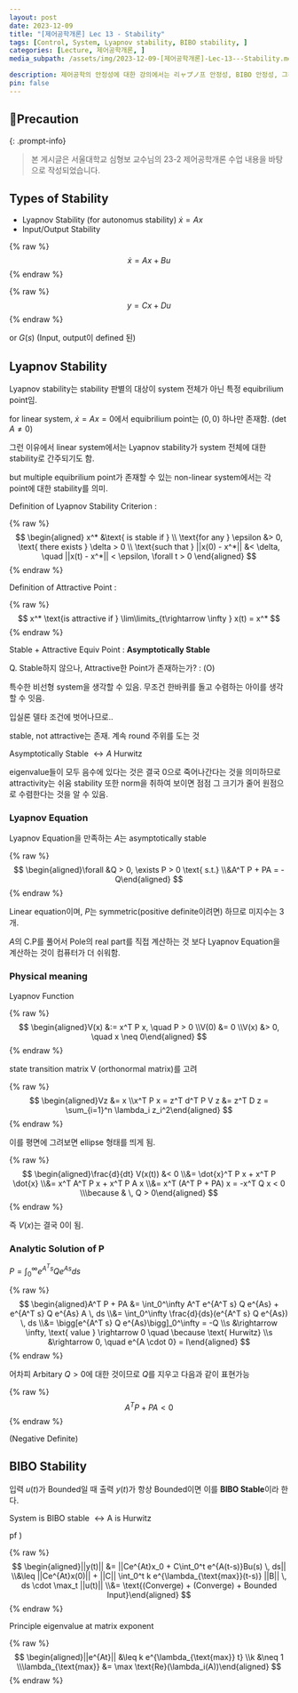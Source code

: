 ```yaml
---
layout: post
date: 2023-12-09
title: "[제어공학개론] Lec 13 - Stability"
tags: [Control, System, Lyapnov stability, BIBO stability, ]
categories: [Lecture, 제어공학개론, ]
media_subpath: /assets/img/2023-12-09-[제어공학개론]-Lec-13---Stability.md

description: 제어공학의 안정성에 대한 강의에서는 리ャプノ프 안정성, BIBO 안정성, 그리고 리ャ프노프 방정식의 중요성을 다루고 있다. 리ャ프노프 안정성은 특정 평형점에 대한 안정성을 평가하며, 비선형 시스템에서는 여러 평형점에 대해 각각의 안정성을 고려해야 한다. BIBO 안정성은 입력이 유계할 때 출력도 유계해야 함을 의미하며, 이는 A 행렬이 Hurwitz일 때 성립한다.
pin: false
---
```



## 📢Precaution


{: .prompt-info}


> 본 게시글은 서울대학교 심형보 교수님의 23-2 제어공학개론 수업 내용을 바탕으로 작성되었습니다.


## Types of Stability

- Lyapnov Stability (for autonomus stability) $\dot x = Ax$
- Input/Output Stability

{% raw %}
$$
\dot x = Ax + Bu
$$
{% endraw %}


{% raw %}
$$
y = Cx+Du
$$
{% endraw %}


or $G(s)$ (Input, output이 defined 된)


## Lyapnov Stability


Lyapnov stability는 stability 판별의 대상이 system 전체가 아닌 특정 equibrilium point임.


for linear system, $\dot x = Ax = 0$에서 equibrilium point는 $(0,0)$ 하나만 존재함. ($\det A \neq 0$)


그런 이유에서 linear system에서는 Lyapnov stability가 system 전체에 대한 stability로 간주되기도 함.


but multiple equibrilium point가 존재할 수 있는 non-linear system에서는 각 point에 대한 stability를 의미.


Definition of Lyapnov Stability Criterion :


{% raw %}
$$
\begin{aligned}
x^* &\text{ is stable if } \\
\text{for any } \epsilon &> 0, \text{ there exists } \delta > 0 \\
\text{such that } ||x(0) - x^*|| &< \delta, \quad ||x(t) - x^*|| < \epsilon, \forall t > 0
\end{aligned}
$$
{% endraw %}


Definition of Attractive Point :


{% raw %}
$$
x^* \text{is attractive if } \lim\limits_{t\rightarrow \infty } x(t) = x^*
$$
{% endraw %}


Stable + Attractive Equiv Point : **Asymptotically Stable**


Q. Stable하지 않으나, Attractive한 Point가 존재하는가?  : (O)


특수한 비선형 system을 생각할 수 있음. 무조건 한바퀴를 돌고 수렴하는 아이를 생각할 수 잇음.


입실론 델타 조건에 벗어나므로..


stable, not attractive는 존재. 계속 round 주위를 도는 것


Asymptotically Stable $\leftrightarrow A \text { Hurwitz}$


eigenvalue들이 모두 음수에 있다는 것은 결국 0으로 죽어나간다는 것을 의미하므로 attractivity는 쉬움
stability 또한 norm을 취하여 보이면 점점 그 크기가 줄어 원점으로 수렴한다는 것을 알 수 있음.


### Lyapnov Equation


Lyapnov Equation을 만족하는 $A$는 asymptotically stable


{% raw %}
$$
\begin{aligned}\forall &Q > 0, \exists P > 0 \text{ s.t.} \\&A^T P + PA = -Q\end{aligned}
$$
{% endraw %}


Linear equation이며, $P$는 symmetric(positive definite이려면) 하므로 미지수는 3개.


$A$의 C.P를 풀어서 Pole의 real part를 직접 계산하는 것 보다 Lyapnov Equation을 계산하는 것이 컴퓨터가 더 쉬워함.


### Physical meaning


Lyapnov Function


{% raw %}
$$
\begin{aligned}V(x) &:= x^T P x, \quad P > 0 \\V(0) &= 0 \\V(x) &> 0, \quad x \neq 0\end{aligned}
$$
{% endraw %}


state transition matrix V (orthonormal matrix)를 고려


{% raw %}
$$
\begin{aligned}Vz &= x \\x^T P x = z^T d^T P V z &= z^T D z = \sum_{i=1}^n \lambda_i z_i^2\end{aligned}
$$
{% endraw %}


이를 평면에 그려보면 ellipse 형태를 띄게 됨.


{% raw %}
$$
\begin{aligned}\frac{d}{dt} V(x(t)) &< 0 \\&= \dot{x}^T P x + x^T P \dot{x} \\&= x^T A^T P x + x^T P A x \\&= x^T (A^T P + PA) x = -x^T Q x < 0 \\\because & \, Q > 0\end{aligned}
$$
{% endraw %}


즉 $V(x)$는 결국 0이 됨.


### Analytic Solution of P


$P = \displaystyle\int_0^\infty e^{A^T s} Q e^{As}ds$


{% raw %}
$$
\begin{aligned}A^T P + PA &= \int_0^\infty A^T e^{A^T s} Q e^{As} + e^{A^T s} Q e^{As} A \, ds \\&= \int_0^\infty \frac{d}{ds}(e^{A^T s} Q e^{As}) \, ds \\&= \bigg[e^{A^T s} Q e^{As}\bigg]_0^\infty = -Q \\s &\rightarrow \infty, \text{ value } \rightarrow 0 \quad \because \text{ Hurwitz} \\s &\rightarrow 0, \quad e^{A \cdot 0} = I\end{aligned}
$$
{% endraw %}


어차피 Arbitary $Q>0$에 대한 것이므로 $Q$를 지우고 다음과 같이 표현가능


{% raw %}
$$
A^T P + PA <0
$$
{% endraw %}


(Negative Definite)


## BIBO Stability


입력 $u(t)$가 Bounded일 때 출력 $y(t)$가 항상 Bounded이면 이를 **BIBO Stable**이라 한다.


System is BIBO stable $\leftrightarrow \text{A is Hurwitz}$


pf )


{% raw %}
$$
\begin{aligned}||y(t)|| &= ||Ce^{At}x_0 + C\int_0^t e^{A(t-s)}Bu(s) \, ds|| \\&\leq ||Ce^{At}x(0)|| + ||C|| \int_0^t k e^{\lambda_{\text{max}}(t-s)} ||B|| \, ds \cdot \max_t ||u(t)|| \\&= \text{(Converge) + (Converge) + Bounded Input}\end{aligned}
$$
{% endraw %}


Principle eigenvalue at matrix exponent


{% raw %}
$$
\begin{aligned}||e^{At}|| &\leq k e^{\lambda_{\text{max}} t} \\k &\neq 1 \\\lambda_{\text{max}} &= \max \text{Re}(\lambda_i(A))\end{aligned}
$$
{% endraw %}



<script>
  window.MathJax = {
    tex: {
      macros: {
        R: "\\mathbb{R}",
        N: "\\mathbb{N}",
        Z: "\\mathbb{Z}",
        Q: "\\mathbb{Q}",
        C: "\\mathbb{C}",
        proj: "\\operatorname{proj}",
        rank: "\\operatorname{rank}",
        im: "\\operatorname{im}",
        dom: "\\operatorname{dom}",
        codom: "\\operatorname{codom}",
        argmax: "\\operatorname*{arg\,max}",
        argmin: "\\operatorname*{arg\,min}"
      },
      tags: "ams",
      strict: false, 
      inlineMath: [["$", "$"], ["\\(", "\\)"]],
      displayMath: [["$$", "$$"], ["\\[", "\\]"]]
    },
    options: {
      skipHtmlTags: ["script", "noscript", "style", "textarea", "pre"]
    }
  };
</script>
<script async src="https://cdn.jsdelivr.net/npm/mathjax@3/es5/tex-mml-chtml.js"></script>
